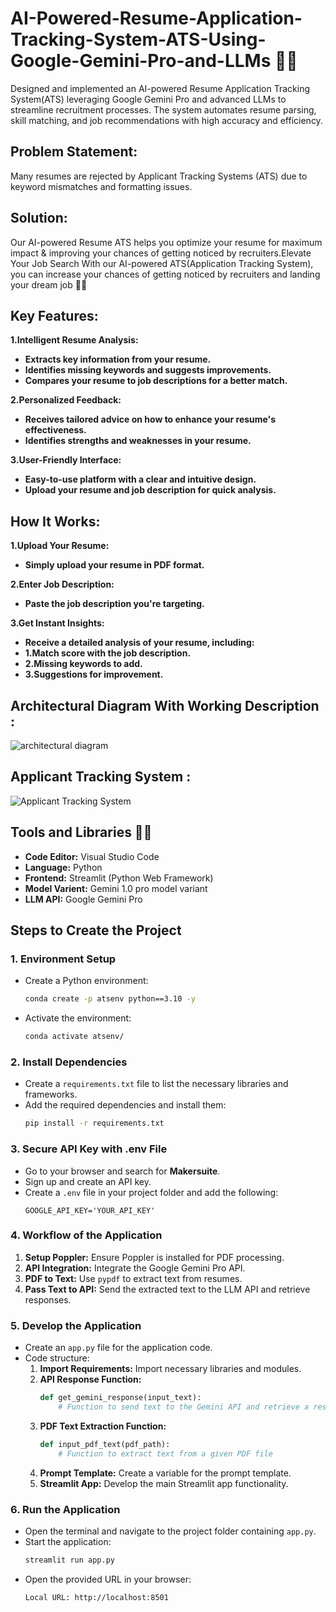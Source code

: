 # AI-Powered-Resume-Application-Tracking-System-ATS-Using-Google-Gemini-Pro-and-LLMs 🚀💥
Designed and implemented an AI-powered Resume Application Tracking System(ATS) leveraging Google Gemini Pro and advanced LLMs to streamline recruitment processes. The system automates resume parsing, skill matching, and job recommendations with high accuracy and efficiency.

## Problem Statement: 
Many resumes are rejected by Applicant Tracking Systems (ATS) due to keyword mismatches and formatting issues.

## Solution: 
Our AI-powered Resume ATS helps you optimize your resume for maximum impact & improving your chances of getting noticed by recruiters.Elevate Your Job Search With our AI-powered ATS(Application Tracking System), you can increase your chances of getting noticed by recruiters and landing your dream job 🚀💥

## Key Features:

**1.Intelligent Resume Analysis:**
- **Extracts key information from your resume.**
- **Identifies missing keywords and suggests improvements.**
- **Compares your resume to job descriptions for a better match.**

**2.Personalized Feedback:**
- **Receives tailored advice on how to enhance your resume's effectiveness.**
- **Identifies strengths and weaknesses in your resume.**

**3.User-Friendly Interface:**
- **Easy-to-use platform with a clear and intuitive design.**
- **Upload your resume and job description for quick analysis.**

## How It Works:

**1.Upload Your Resume:**
- **Simply upload your resume in PDF format.**

**2.Enter Job Description:**
- **Paste the job description you're targeting.**

**3.Get Instant Insights:**
- **Receive a detailed analysis of your resume, including:**
- **1.Match score with the job description.**
- **2.Missing keywords to add.**
- **3.Suggestions for improvement.**

## Architectural Diagram With Working Description : 
![architectural diagram](https://github.com/user-attachments/assets/fa04a229-68f0-4065-80d6-f6d46892a646)

## Applicant Tracking System : 
![Applicant Tracking System](https://github.com/user-attachments/assets/49678cf9-1610-474c-983f-6e1a6edb19c4)

## Tools and Libraries 🚀💥
- **Code Editor:** Visual Studio Code
- **Language:** Python
- **Frontend:** Streamlit (Python Web Framework)
- **Model Varient:** Gemini 1.0 pro model variant
- **LLM API:** Google Gemini Pro

## Steps to Create the Project

### 1. Environment Setup
- Create a Python environment:
  ```bash
  conda create -p atsenv python==3.10 -y
  ```
- Activate the environment:
  ```bash
  conda activate atsenv/
  ```

### 2. Install Dependencies
- Create a `requirements.txt` file to list the necessary libraries and frameworks.
- Add the required dependencies and install them:
  ```bash
  pip install -r requirements.txt
  ```

### 3. Secure API Key with .env File
- Go to your browser and search for **Makersuite**.
- Sign up and create an API key.
- Create a `.env` file in your project folder and add the following:
  ```plaintext
  GOOGLE_API_KEY='YOUR_API_KEY'
  ```

### 4. Workflow of the Application
1. **Setup Poppler:** Ensure Poppler is installed for PDF processing.
2. **API Integration:** Integrate the Google Gemini Pro API.
3. **PDF to Text:** Use `pypdf` to extract text from resumes.
4. **Pass Text to API:** Send the extracted text to the LLM API and retrieve responses.

### 5. Develop the Application
- Create an `app.py` file for the application code.
- Code structure:
  1. **Import Requirements:** Import necessary libraries and modules.
  2. **API Response Function:**
     ```python
     def get_gemini_response(input_text):
         # Function to send text to the Gemini API and retrieve a response
     ```
  3. **PDF Text Extraction Function:**
     ```python
     def input_pdf_text(pdf_path):
         # Function to extract text from a given PDF file
     ```
  4. **Prompt Template:** Create a variable for the prompt template.
  5. **Streamlit App:** Develop the main Streamlit app functionality.

### 6. Run the Application
- Open the terminal and navigate to the project folder containing `app.py`.
- Start the application:
  ```bash
  streamlit run app.py
  ```
- Open the provided URL in your browser:
  ```plaintext
  Local URL: http://localhost:8501

